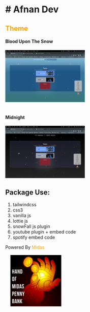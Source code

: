 # \# Afnan Dev 

## <span style="color:orange">Theme</span>

#### Blood Upon The Snow
<img src="./assets/readme-1.png" width="250px" style="margin-bottom: 1rem;">

#### Midnight
<img src="./assets/readme-2.png" width="250px">


## Package Use:
1. tailwindcss
2. css3
3. vanilla js
4. lottie js
5. snowFall js plugin
6. youtube plugin + embed code
7. spotify embed code

Powered By <span style="color:orange">Midas</span>
<br>
<img src="./assets/midas.gif" style="margin:1rem;" width="160px">
